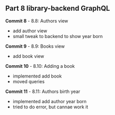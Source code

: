 ## Part 8 library-backend GraphQL

**Commit 8** - 8.8: Authors view
- add author view
- small tweak to backend to show year born
  
**Commit 9** - 8.9: Books view
- add book view

**Commit 10** - 8.10: Adding a book
- implemented add book
- moved queries

**Commit 11** - 8.11: Authors birth year
- implemented add author year born
- tried to do error, but cannae work it


